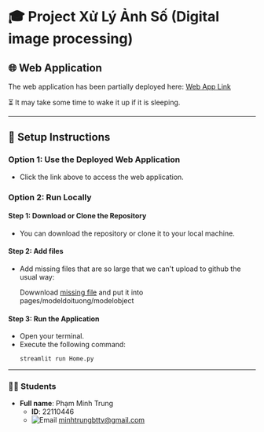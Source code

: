 # 🎓 Project Xử Lý Ảnh Số (Digital image processing)

## 🌐 Web Application

The web application has been partially deployed here: [Web App Link](https://tuoithodakhoc.streamlit.app/)

⏳ It may take some time to wake it up if it is sleeping.

---

## 🔧 Setup Instructions

### Option 1: Use the Deployed Web Application

- Click the link above to access the web application.

### Option 2: Run Locally

#### Step 1: Download or Clone the Repository

- You can download the repository or clone it to your local machine.

#### Step 2: Add files

- Add missing files that are so large that we can't upload to github the usual way:

  Dowwnload [missing file](https://drive.google.com/file/d/1QPbVsPli9WcL3OZWV15fgVYSHoj2HNkj/view?usp=sharing) and put it into pages/modeldoituong/modelobject

#### Step 3: Run the Application

- Open your terminal.
- Execute the following command:
  ```bash
  streamlit run Home.py
  ```

---

### 👨‍🎓 Students

- **Full name**: Phạm Minh Trung
  - **ID**: 22110446
  - ![Email](https://img.icons8.com/ios-filled/20/000000/email.png) minhtrungbttv@gmail.com
